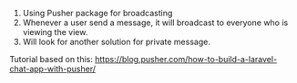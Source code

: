 1) Using Pusher package for broadcasting
2) Whenever a user send a message, it will broadcast to everyone who is viewing the view.
3) Will look for another solution for private message.

Tutorial based on this:
https://blog.pusher.com/how-to-build-a-laravel-chat-app-with-pusher/
